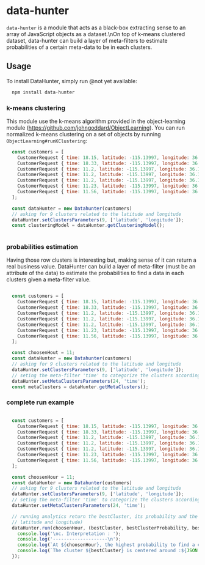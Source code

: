 # data-hunter
`data-hunter` is a module that acts as a black-box extracting sense to an array of JavaScript objects as a dataset.\nOn top of k-means clustered dataset, data-hunter can build a layer of meta-filters to estimate probabilities of a certain meta-data to be in each clusters.


## Usage

To install DataHunter, simply run @not yet available:

```JavaScript
  npm install data-hunter
```

### k-means clustering
This module use the k-means algorithm provided in the object-learning module (https://github.com/johngoddard/ObjectLearning).
You can run normalized k-means clustering on a set of objects by running `ObjectLearning#runKClustering`:

```JavaScript
  const customers = [
    CustomerRequest { time: 18.15, latitude: -115.13997, longitude: 36.17192 },
  	CustomerRequest { time: 18.33, latitude: -115.13997, longitude: 36.17192 },
  	CustomerRequest { time: 11.2, latitude: -115.13997, longitude: 36.17192 },
  	CustomerRequest { time: 11.2, latitude: -115.13997, longitude: 36.17192 },
  	CustomerRequest { time: 11.2, latitude: -115.13997, longitude: 36.17192 },
  	CustomerRequest { time: 11.23, latitude: -115.13997, longitude: 36.17192 },
  	CustomerRequest { time: 11.56, latitude: -115.13997, longitude: 36.17192 },
  ];

  const dataHunter = new Datahunter(customers)
  // asking for 9 clusters related to the latitude and longitude
  dataHunter.setClustersParameters(9, ['latitude', 'longitude']);
  const clusteringModel = dataHunter.getClusteringModel();
  
```
### probabilities estimation

Having those row clusters is interesting but, making sense of it can return a real business value. DataHunter can build a layer of meta-filter (must be an attribute of the data) to estimate the probabilities to find a data in each clusters given a meta-filter value.

```JavaScript

  const customers = [
    CustomerRequest { time: 18.15, latitude: -115.13997, longitude: 36.17192 },
  	CustomerRequest { time: 18.33, latitude: -115.13997, longitude: 36.17192 },
  	CustomerRequest { time: 11.2, latitude: -115.13997, longitude: 36.17192 },
  	CustomerRequest { time: 11.2, latitude: -115.13997, longitude: 36.17192 },
  	CustomerRequest { time: 11.2, latitude: -115.13997, longitude: 36.17192 },
  	CustomerRequest { time: 11.23, latitude: -115.13997, longitude: 36.17192 },
  	CustomerRequest { time: 11.56, latitude: -115.13997, longitude: 36.17192 },
  ];

  const choosenHout = 11;
  const dataHunter = new Datahunter(customers)
  // asking for 9 clusters related to the latitude and longitude
  dataHunter.setClustersParameters(9, ['latitude', 'longitude']);
  // seting the meta-filter 'time' to categorize the clusters according to the time of the request
  dataHunter.setMetaClustersParameters(24, 'time');
  const metaClusters = dataHunter.getMetaClusters();

```
### complete run example

```JavaScript

  const customers = [
    CustomerRequest { time: 18.15, latitude: -115.13997, longitude: 36.17192 },
  	CustomerRequest { time: 18.33, latitude: -115.13997, longitude: 36.17192 },
  	CustomerRequest { time: 11.2, latitude: -115.13997, longitude: 36.17192 },
  	CustomerRequest { time: 11.2, latitude: -115.13997, longitude: 36.17192 },
  	CustomerRequest { time: 11.2, latitude: -115.13997, longitude: 36.17192 },
  	CustomerRequest { time: 11.23, latitude: -115.13997, longitude: 36.17192 },
  	CustomerRequest { time: 11.56, latitude: -115.13997, longitude: 36.17192 },
  ];

  const choosenHour = 11;
  const dataHunter = new Datahunter(customers)
  // asking for 9 clusters related to the latitude and longitude
  dataHunter.setClustersParameters(9, ['latitude', 'longitude']);
  // seting the meta-filter 'time' to categorize the clusters according to the time of the request
  dataHunter.setMetaClustersParameters(24, 'time');

  // running analytics return the bestCluster, its probability and the corresponding cluster's parameters average (here it is the
  // latitude and longitude)
  dataHunter.run(choosenHour, (bestCluster, bestClusterProbability, bestClusterAverage) => {
    console.log('\nc. Interpretation : ');
    console.log('--------------------\n');
    console.log(`At ${choosenHour}, the highest probability to find a customer request is in the cluster : ${bestCluster}`);
    console.log(`The cluster ${bestCluster} is centered around :${JSON.stringify(bestClusterAverage, null, 2)}`);
  });

```

